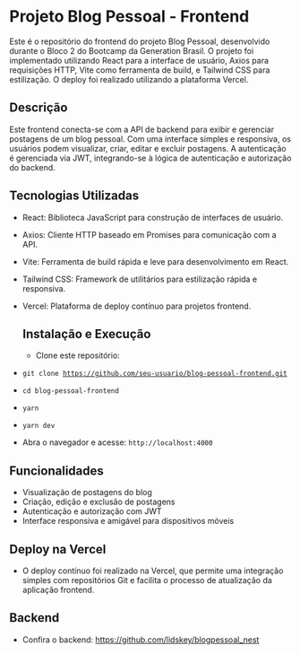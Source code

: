 # Projeto Blog Pessoal - Frontend
Este é o repositório do frontend do projeto Blog Pessoal, desenvolvido durante o Bloco 2 do Bootcamp da Generation Brasil. O projeto foi implementado utilizando React para a interface de usuário, Axios para requisições HTTP, Vite como ferramenta de build, e Tailwind CSS para estilização. O deploy foi realizado utilizando a plataforma Vercel.

## Descrição
Este frontend conecta-se com a API de backend para exibir e gerenciar postagens de um blog pessoal. Com uma interface simples e responsiva, os usuários podem visualizar, criar, editar e excluir postagens. A autenticação é gerenciada via JWT, integrando-se à lógica de autenticação e autorização do backend.

## Tecnologias Utilizadas
- React: Biblioteca JavaScript para construção de interfaces de usuário.
- Axios: Cliente HTTP baseado em Promises para comunicação com a API.
- Vite: Ferramenta de build rápida e leve para desenvolvimento em React.
- Tailwind CSS: Framework de utilitários para estilização rápida e responsiva.
- Vercel: Plataforma de deploy contínuo para projetos frontend.

  ##  Instalação e Execução
  - Clone este repositório:
  
- <code>git clone https://github.com/seu-usuario/blog-pessoal-frontend.git</code>
- <code>cd blog-pessoal-frontend</code>
- <code>yarn</code>
- <code>yarn dev</code>
- Abra o navegador e acesse:
<code>http://localhost:4000</code>

## Funcionalidades
- Visualização de postagens do blog
- Criação, edição e exclusão de postagens
- Autenticação e autorização com JWT
- Interface responsiva e amigável para dispositivos móveis

 ## Deploy na Vercel
- O deploy contínuo foi realizado na Vercel, que permite uma integração simples com repositórios Git e facilita o processo de atualização da aplicação frontend.

 
## Backend
- Confira o backend:
https://github.com/lidskey/blogpessoal_nest
